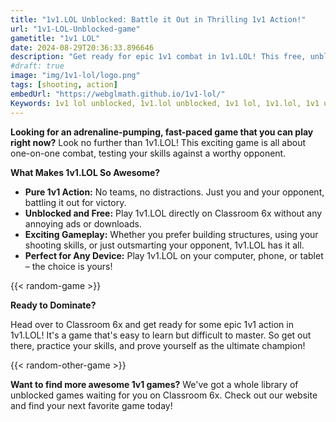 ```yaml
---
title: "1v1.LOL Unblocked: Battle it Out in Thrilling 1v1 Action!"
url: "1v1-LOL-Unblocked-game"
gametitle: "1v1 LOL"
date: 2024-08-29T20:36:33.896646
description: "Get ready for epic 1v1 combat in 1v1.LOL! This free, unblocked online game lets you test your skills in action-packed battles, all without ads. Play now on Classroom 6x!"
#draft: true
image: "img/1v1-lol/logo.png"
tags: [shooting, action]
embedUrl: "https://webglmath.github.io/1v1-lol/"
Keywords: 1v1 lol unblocked, 1v1.lol unblocked, 1v1 lol, 1v1.lol, 1v1 unblocked, 1v1 lol games, unblocked games, classroom 6x, 1v1 sites, 1v1 lol sites
---
```


**Looking for an adrenaline-pumping, fast-paced game that you can play right now?**  Look no further than 1v1.LOL! This exciting game is all about one-on-one combat, testing your skills against a worthy opponent. 

**What Makes 1v1.LOL So Awesome?**

* **Pure 1v1 Action:** No teams, no distractions. Just you and your opponent, battling it out for victory.
* **Unblocked and Free:** Play 1v1.LOL directly on Classroom 6x without any annoying ads or downloads. 
* **Exciting Gameplay:** Whether you prefer building structures, using your shooting skills, or just outsmarting your opponent, 1v1.LOL has it all. 
* **Perfect for Any Device:**  Play 1v1.LOL on your computer, phone, or tablet – the choice is yours!

{{< random-game >}}

**Ready to Dominate?**

Head over to Classroom 6x and get ready for some epic 1v1 action in 1v1.LOL! It's a game that's easy to learn but difficult to master. So get out there, practice your skills, and prove yourself as the ultimate champion! 

{{< random-other-game >}} 

**Want to find more awesome 1v1 games?**  We've got a whole library of unblocked games waiting for you on Classroom 6x.  Check out our website and find your next favorite game today! 
